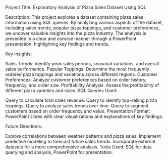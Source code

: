 Project Title: Exploratory Analysis of Pizza Sales Dataset Using SQL

Description:
This project explores a dataset containing pizza sales information using SQL queries. By analyzing various aspects of the dataset, including sales trends, popular pizza toppings, and customer preferences, we uncover valuable insights into the pizza industry. The analysis is presented in a clear and concise manner through a PowerPoint presentation, highlighting key findings and trends.

Key Insights:

Sales Trends: Identify peak sales periods, seasonal variations, and overall sales performance.
Popular Toppings: Determine the most frequently ordered pizza toppings and variations across different regions.
Customer Preferences: Analyze customer preferences based on order history, frequency, and order size.
Profitability Analysis: Assess the profitability of different pizza varieties and sizes.
SQL Queries Used:

Query to calculate total sales revenue.
Query to identify top-selling pizza toppings.
Query to analyze sales trends over time.
Query to segment customers based on order frequency and value.
Presentation Format: PowerPoint slides with clear visualizations and explanations of key findings.

Future Directions:

Explore correlations between weather patterns and pizza sales.
Implement predictive modeling to forecast future sales trends.
Incorporate external datasets for a more comprehensive analysis.
Tools Used: SQL for data querying and analysis, PowerPoint for presentation.
